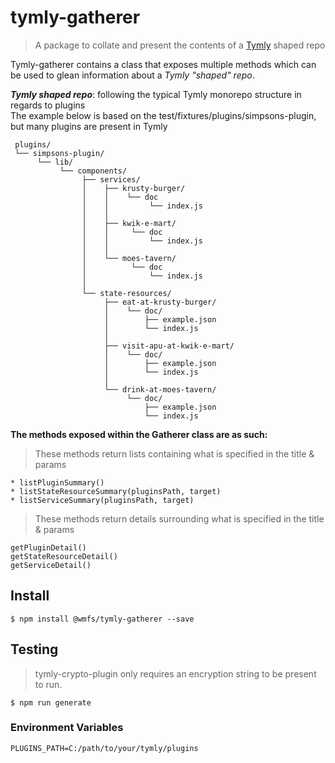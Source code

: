 # tymly-gatherer

> A package to collate and present the contents of a [Tymly](https://github.org/wmfs/tymly) shaped repo

Tymly-gatherer contains a class that exposes multiple methods which can be used to glean information about a _Tymly "shaped" repo_.

**_Tymly shaped repo_**: following the typical Tymly monorepo structure in regards to plugins \
The example below is based on the test/fixtures/plugins/simpsons-plugin, but many plugins are present in Tymly
```
 plugins/
 └── simpsons-plugin/
      └── lib/
           └── components/
                ├── services/
                │    ├── krusty-burger/
                │    │    └── doc
                │    │         └── index.js
                │    │         
                │    ├── kwik-e-mart/
                │    │     └── doc
                │    │         └── index.js
                │    │         
                │    └── moes-tavern/
                │          └── doc
                │              └── index.js
                │     
                └── state-resources/
                     ├── eat-at-krusty-burger/
                     │    └── doc/
                     │        ├── example.json
                     │        └── index.js
                     │
                     ├── visit-apu-at-kwik-e-mart/
                     │    └── doc/
                     │        ├── example.json
                     │        └── index.js
                     │
                     └── drink-at-moes-tavern/
                          └── doc/
                              ├── example.json
                              └── index.js
```

**The methods exposed within the Gatherer class are as such:**

> These methods return lists containing what is specified in the title & params
```
* listPluginSummary()
* listStateResourceSummary(pluginsPath, target)
* listServiceSummary(pluginsPath, target)
```

> These methods return details surrounding what is specified in the title & params
```
getPluginDetail()
getStateResourceDetail()
getServiceDetail()
```


## <a name="install"></a> Install
```
$ npm install @wmfs/tymly-gatherer --save
```
## <a name="install"></a> Testing

> tymly-crypto-plugin only requires an encryption string to be present to run.

```
$ npm run generate
```

### Environment Variables
```
PLUGINS_PATH=C:/path/to/your/tymly/plugins
```


